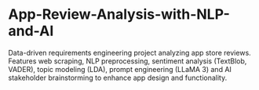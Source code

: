 # App-Review-Analysis-with-NLP-and-AI
Data-driven requirements engineering project analyzing app store reviews. Features web scraping, NLP preprocessing, sentiment analysis (TextBlob, VADER), topic modeling (LDA), prompt engineering (LLaMA 3) and AI stakeholder brainstorming to enhance app design and functionality.
